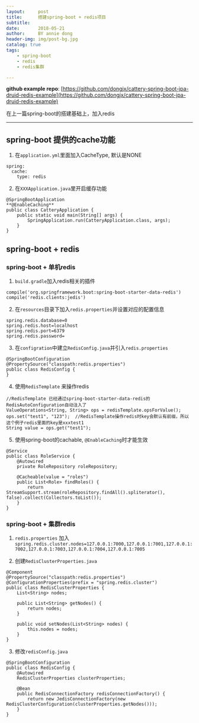 ```yaml
---
layout:     post
title:      搭建spring-boot + redis项目
subtitle:   
date:       2018-05-21
author:     BY annie dong
header-img: img/post-bg.jpg
catalog: true
tags:
    - spring-boot
    - redis
    - redis集群

---
```


**github  example repo**: [https://github.com/dongjx/cattery-spring-boot-jpa-druid-redis-example](https://github.com/dongjx/cattery-spring-boot-jpa-druid-redis-example) 

在上一篇spring-boot的搭建基础上，加入redis  

---

## spring-boot 提供的cache功能    
1. 在`application.yml`里面加入CacheType, 默认是NONE   



```
spring:
  cache:
    type: redis
```

2. 在`XXXApplication.java`里开启缓存功能   


```
@SpringBootApplication
**@EnableCaching**
public class CatteryApplication {
	public static void main(String[] args) {
		SpringApplication.run(CatteryApplication.class, args);
	}
}

```

## spring-boot + redis

### spring-boot + 单机redis

1. `build.gradle`加入redis相关的插件   



```
compile('org.springframework.boot:spring-boot-starter-data-redis')
compile('redis.clients:jedis')
```

2. 在`resources`目录下加入`redis.properties`并设置对应的配置信息    


```
spring.redis.database=0
spring.redis.host=localhost
spring.redis.port=6379
spring.redis.password=
```
  
3. 在`configration`中建立`RedisConfig.java`并引入`redis.properties`     


```
@SpringBootConfiguration
@PropertySource("classpath:redis.properties")
public class RedisConfig {
}
```
  
4. 使用`RedisTemplate` 来操作redis    


```
//RedisTemplate 已经通过spring-boot-starter-data-redis的RedisAutoConfiguration自动注入了
ValueOperations<String, String> ops = redisTemplate.opsForValue();
ops.set("test1", "123");  //RedisTemplate操作redis时key会默认有前缀，所以这个例子redis里面的key是xxxtest1
String value = ops.get("test1");
```
  
5. 使用spring-boot的cachable, `@EnableCaching`时才能生效   


```
@Service
public class RoleService {
    @Autowired
    private RoleRepository roleRepository;

    @Cacheable(value = "roles")
    public List<Role> findRoles() {
        return StreamSupport.stream(roleRepository.findAll().spliterator(), false).collect(Collectors.toList());
    }
}
```

### spring-boot + 集群redis

1. `redis.properties` 加入 
`spring.redis.cluster.nodes=127.0.0.1:7000,127.0.0.1:7001,127.0.0.1:7002,127.0.0.1:7003,127.0.0.1:7004,127.0.0.1:7005`    

2. 创建`RedisClusterProperties.java`     


```
@Component
@PropertySource("classpath:redis.properties")
@ConfigurationProperties(prefix = "spring.redis.cluster")
public class RedisClusterProperties {
    List<String> nodes;

    public List<String> getNodes() {
        return nodes;
    }

    public void setNodes(List<String> nodes) {
        this.nodes = nodes;
    }
}
```

3. 修改`redisConfig.java`    


```
@SpringBootConfiguration
public class RedisConfig {
    @Autowired
    RedisClusterProperties clusterProperties;

    @Bean
    public RedisConnectionFactory redisConnectionFactory() {
        return new JedisConnectionFactory(new RedisClusterConfiguration(clusterProperties.getNodes()));
    }
}
```



